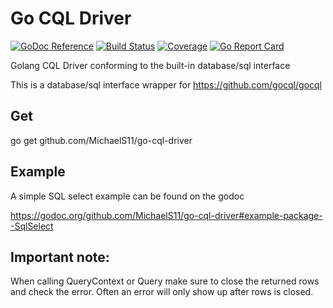 # Go CQL Driver

[![GoDoc Reference](https://godoc.org/github.com/MichaelS11/go-cql-driver?status.svg)](http://godoc.org/github.com/MichaelS11/go-cql-driver)
[![Build Status](https://travis-ci.org/MichaelS11/go-cql-driver.svg)](https://travis-ci.org/MichaelS11/go-cql-driver)
[![Coverage](https://codecov.io/gh/MichaelS11/go-cql-driver/branch/master/graph/badge.svg)](https://codecov.io/gh/MichaelS11/go-cql-driver)
[![Go Report Card](https://goreportcard.com/badge/github.com/MichaelS11/go-cql-driver)](https://goreportcard.com/report/github.com/MichaelS11/go-cql-driver)

Golang CQL Driver conforming to the built-in database/sql interface

This is a database/sql interface wrapper for https://github.com/gocql/gocql

## Get

go get github.com/MichaelS11/go-cql-driver

## Example

A simple SQL select example can be found on the godoc

https://godoc.org/github.com/MichaelS11/go-cql-driver#example-package--SqlSelect

## Important note:

When calling QueryContext or Query make sure to close the returned rows and check the error. Often an error will only show up after rows is closed.
